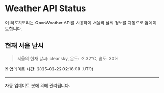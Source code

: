 
# Weather API Status

이 리포지토리는 OpenWeather API를 사용하여 서울의 날씨 정보를 자동으로 업데이트합니다.

## 현재 서울 날씨
> 서울의 현재 날씨: clear sky, 온도: -2.32°C, 습도: 30%

⏳ 업데이트 시간: 2025-02-22 02:16:08 (UTC)

---
자동 업데이트 봇에 의해 관리됩니다.

